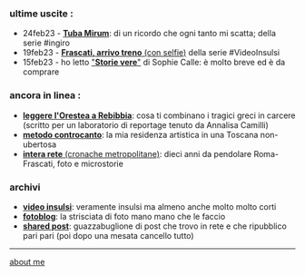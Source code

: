
### ultime uscite :
- 24feb23 - [**Tuba Mirum**](ing-230224-0101.md): di un ricordo che ogni tanto mi scatta; della serie #ingiro      
- 19feb23 - [**Frascati, arrivo treno** (con selfie)](https://youtube.com/playlist?list=PLGB9DoD4rkOvuwftOafkz62ESuNB3sWlh) della serie #VideoInsulsi
- 15feb23 - ho letto ["**Storie vere**"](loq-230215-0101.md) di Sophie Calle: è molto breve ed è da comprare   

### ancora in linea :
- [**leggere l'Orestea a Rebibbia**](https://docs.google.com/document/d/1gUJ1HJ9AseuFecQ_CTNzu6HjrihQdxtAUjQ7g-ZI2vE/edit?usp=share_link): cosa ti combinano i tragici greci in carcere (scritto per un laboratorio di reportage tenuto da Annalisa Camilli)
- [**metodo controcanto**](https://cacioman.github.io/MetodoControcanto.html): la mia residenza artistica in una Toscana non-ubertosa  
- [**intera rete** (cronache metropolitane)](https://cacioman.github.io/interarete.html): dieci anni da pendolare Roma-Frascati, foto e microstorie  

### archivi
- [**video insulsi**](https://www.youtube.com/@ClaudioGatti44): veramente insulsi ma almeno anche molto molto corti  
- [**fotoblog**](https://flickr.com/photos/cacioman/): la strisciata di foto mano mano che le faccio     
- [**shared post**](https://t.me/s/guazzabuglione): guazzabuglione di post che trovo in rete e che ripubblico pari pari (poi dopo una mesata cancello tutto)    

---    
[about me](https://about.me/cacioman) 
